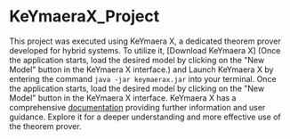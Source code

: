 # KeYmaeraX_Project
This project was executed using KeYmaera X, a dedicated theorem prover developed for hybrid systems. To utilize it, [Download KeYmaera X] (Once the application starts, load the desired model by clicking on the "New Model" button in the KeYmaera X interface.) and Launch KeYmaera X by entering the command `java -jar keymaerax.jar` into your terminal. Once the application starts, load the desired model by clicking on the "New Model" button in the KeYmaera X interface.
KeYmaera X has a comprehensive [documentation](https://keymaerax.org/) providing further information and user guidance. Explore it for a deeper understanding and more effective use of the theorem prover.
